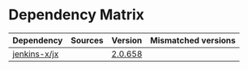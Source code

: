 # Dependency Matrix

Dependency | Sources | Version | Mismatched versions
---------- | ------- | ------- | -------------------
[jenkins-x/jx](https://github.com/jenkins-x/jx.git) |  | [2.0.658](https://github.com/jenkins-x/jx/releases/tag/v2.0.658) | 

